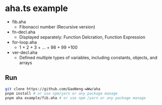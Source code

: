 # aha.ts example

- fib.aha
  - Fibonacci number (Recursive version)
- fn-decl.aha
  - Displayed separately: Function Delcration, Function Expression
- for-loop.aha
  - 1 + 2 + 3 + ... + 98 + 99 +100
- ver-decl.aha
  - Defined multiple types of variables, including constants, objects, and arrays

## Run

```bash
git clone https://github.com/GaoNeng-wWw/aha
pnpm install # or use npm/yarn or any package manage
pnpm aha example/fib.aha # or use npm /yarn or any package manage
```